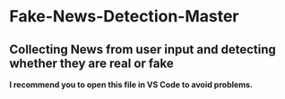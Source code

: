 # Fake-News-Detection-Master
## Collecting News from user input and detecting whether they are real or fake
**I recommend you to open this file in VS Code to avoid problems.**
